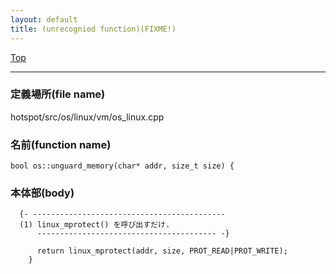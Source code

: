 ```yaml
---
layout: default
title: (unrecognied function)(FIXME!)
---
```

[Top](../index.html)

--- 
### 定義場所(file name)
hotspot/src/os/linux/vm/os_linux.cpp

### 名前(function name)
```
bool os::unguard_memory(char* addr, size_t size) {
```

### 本体部(body)
```
  {- -------------------------------------------
  (1) linux_mprotect() を呼び出すだけ.
      ---------------------------------------- -}

	  return linux_mprotect(addr, size, PROT_READ|PROT_WRITE);
	}
	
```


